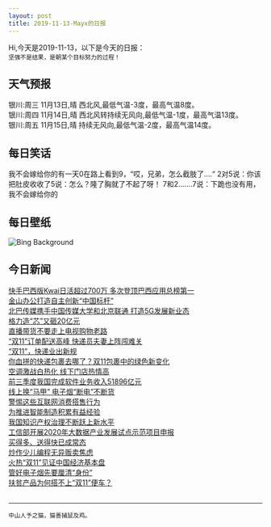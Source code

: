 ```yaml
---
layout: post
title: 2019-11-13-Mayx的日报
---
```


Hi,今天是2019-11-13，以下是今天的日报：<br><small>
坚强不是结果，是朝某个目标努力的过程！</small><!--more-->
## 天气预报
银川:周三 11月13日,晴 西北风,最低气温-3度，最高气温8度。<br>银川:周四 11月14日,晴 西北风转持续无风向,最低气温-1度，最高气温13度。<br>银川:周五 11月15日,晴 持续无风向,最低气温-2度，最高气温14度。
## 每日笑话
我不会嫁给你的有一天0在路上看到9，“哎，兄弟，怎么截肢了....“ 2对5说：你该把肚皮收收了5说：怎么？隆了胸就了不起了呀！ 7和2.......7说：下跪也没有用，我不会嫁给你的
## 每日壁纸
![Bing Background](https://cn.bing.com/th?id=OHR.BabyHedgehog_EN-US6368752344_1920x1080.jpg&rf=LaDigue_1920x1080.jpg&pid=hp "Baby hedgehog (© lorenzo104/Getty Images)")
## 今日新闻

[快手巴西版Kwai日活超过700万 多次登顶巴西应用总榜第一](http://it.people.com.cn/n1/2019/1113/c1009-31453360.html)   
[金山办公打造自主创新“中国标杆”](http://it.people.com.cn/n1/2019/1113/c1009-31453276.html)   
[北巴传媒携手中国传媒大学和北京联通 打造5G发展新业态](http://it.people.com.cn/n1/2019/1112/c1009-31451295.html)   
[格力造“芯”又砸20亿元](http://it.people.com.cn/n1/2019/1113/c1009-31452258.html)   
[直播带货不要走上电视购物老路](http://it.people.com.cn/n1/2019/1113/c1009-31452259.html)   
[“双11”订单配送高峰 快递员夫妻上阵闯难关](http://it.people.com.cn/n1/2019/1113/c1009-31452264.html)   
[“双11”，快递业出新规](http://it.people.com.cn/n1/2019/1113/c1009-31452267.html)   
[你血拼的快递包裹去哪了？双11包裹中的绿色新变化](http://it.people.com.cn/n1/2019/1113/c1009-31452273.html)   
[空调激战白热化 线下门店热情高](http://it.people.com.cn/n1/2019/1113/c1009-31452304.html)   
[前三季度我国完成软件业务收入51896亿元](http://it.people.com.cn/n1/2019/1113/c1009-31452314.html)   
[线上换“马甲” 电子烟“断电”不断货](http://it.people.com.cn/n1/2019/1113/c1009-31452240.html)   
[警惕这些互联网消费搭售行为](http://it.people.com.cn/n1/2019/1113/c1009-31452236.html)   
[为推进智能制造积累有益经验](http://it.people.com.cn/n1/2019/1113/c1009-31452226.html)   
[我国知识产权治理不断跃上新水平](http://it.people.com.cn/n1/2019/1113/c1009-31452225.html)   
[工信部开展2020年大数据产业发展试点示范项目申报](http://it.people.com.cn/n1/2019/1113/c1009-31452191.html)   
[买得多、送得快已成常态](http://it.people.com.cn/n1/2019/1113/c1009-31452173.html)   
[炒作少儿编程无异贩卖焦虑](http://it.people.com.cn/n1/2019/1113/c1009-31452145.html)   
[火热“双11”见证中国经济基本盘](http://it.people.com.cn/n1/2019/1113/c1009-31452142.html)   
[管好电子烟先要厘清“身份”](http://it.people.com.cn/n1/2019/1113/c1009-31452135.html)   
[扶贫产品为何搭不上“双11”便车？](http://it.people.com.cn/n1/2019/1113/c1009-31452130.html)   
<br />

***

<small>中山人予之猫，猫善捕鼠及鸡。</small>
